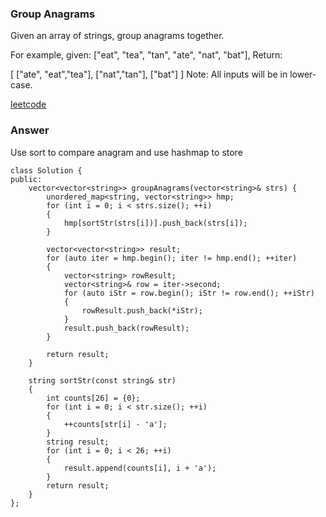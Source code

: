 ### Group Anagrams
Given an array of strings, group anagrams together.

For example, given: ["eat", "tea", "tan", "ate", "nat", "bat"], 
Return:

[
  ["ate", "eat","tea"],
  ["nat","tan"],
  ["bat"]
]
Note: All inputs will be in lower-case.

[leetcode](https://leetcode.com/problems/group-anagrams/description/)

### Answer 
Use sort to compare anagram and use hashmap to store

	class Solution {
	public:
	    vector<vector<string>> groupAnagrams(vector<string>& strs) {
	        unordered_map<string, vector<string>> hmp;
	        for (int i = 0; i < strs.size(); ++i)
	        {
	            hmp[sortStr(strs[i])].push_back(strs[i]);
	        }
	        
	        vector<vector<string>> result;
	        for (auto iter = hmp.begin(); iter != hmp.end(); ++iter)
	        {
	            vector<string> rowResult;
	            vector<string>& row = iter->second;
	            for (auto iStr = row.begin(); iStr != row.end(); ++iStr)
	            {
	                rowResult.push_back(*iStr);
	            }
	            result.push_back(rowResult);
	        }
	        
	        return result;
	    }
	    
	    string sortStr(const string& str)
	    {
	        int counts[26] = {0};
	        for (int i = 0; i < str.size(); ++i)
	        {
	            ++counts[str[i] - 'a'];
	        }
	        string result;
	        for (int i = 0; i < 26; ++i)
	        {
	            result.append(counts[i], i + 'a');
	        }
	        return result;
	    }
	};